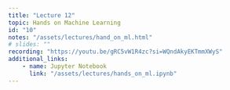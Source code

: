 ```yaml
---
title: "Lecture 12"
topic: Hands on Machine Learning
id: "10"
notes: "/assets/lectures/hand_on_ml.html"
# slides: ""
recording: "https://youtu.be/gRC5vW1R4zc?si=WQndAkyEKTmmXWyS"
additional_links:
    - name: Jupyter Notebook
      link: "/assets/lectures/hands_on_ml.ipynb"
---
```


